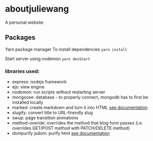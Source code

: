 # aboutjuliewang
A personal website 

## Packages 
Yarn package manager 
To install dependencies ```yarn install```

Start server using nodemon ```yarn devStart```

### libraries used:
* express: nodejs framework 
* ejs: view engine
* nodemon: run scripts without restarting server 
* mongoose: database - to properly connect, mongodb has to first be installed locally
* marked: create markdown and turn it into HTML [see documentation](https://marked.js.org/)
* slugify: convert title to URL-friendly slug
* swup: page transition animations 
* method-overide: overrides the method that blog form passes (i.e. overrides GET/POST method with PATCH/DELETE method)
* dompurify jsdom: purify html [see documentation](https://www.npmjs.com/package/dompurify)

